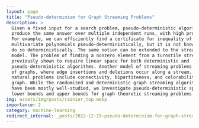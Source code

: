 ```yaml
---
layout: page
title: "Pseudo-determinism for Graph Streaming Problems"
description: >
  Given a fixed input for a search problem, pseudo-deterministic algorithms
  produce the same answer over multiple independent runs, with high probability.
  For example, we can efficiently find a certificate for inequality of
  multivariate polynomials pseudo-deterministically, but it is not known how to
  do so deterministically. The same notion can be extended to the streaming
  model. The problem of finding a nonzero element from a turnstile stream is
  previously shown to require linear space for both deterministic and
  pseudo-deterministic algorithms. Another model of streaming problems is that
  of graphs, where edge insertions and deletions occur along a stream. Some
  natural problems include connectivity, bipartiteness, and colorability of a
  graph. While the randomized and deterministic graph streaming algorithms
  have been mostly well-studied, we investigate pseudo-deterministic space
  lower bounds and upper bounds for graph theoretic streaming problems.
img: assets/img/posts/rainier_top.webp
importance: 2
category: machine-learning
redirect_internal: _posts/2022-12-19-pseudo-determinism-for-graph-streaming-problems.markdown
---
```

